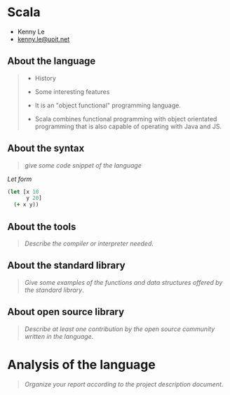 # Scala

- Kenny Le
- kenny.le@uoit.net

## About the language

> - History
>
> 
> - Some interesting features
> - It is an "object functional" programming language.
> - Scala combines functional programming with object orientated programming that is also capable of operating with Java and JS.
>
>

## About the syntax

> _give some code snippet of the language_

*Let form*

```clojure
(let [x 10
      y 20]
  (+ x y))
```

## About the tools

> _Describe the compiler or interpreter needed_.

## About the standard library

> _Give some examples of the functions and data structures
> offered by the standard library_.

## About open source library

> _Describe at least one contribution by the open source
community written in the language._

# Analysis of the language

> _Organize your report according to the project description
document_.


